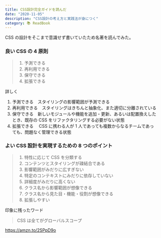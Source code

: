 ```yaml
---
title: CSS設計完全ガイドを読んだ
date: "2020-11-05"
description: "CSS設計の考え方と実践法が身につく"
category: 📚 ReadBook
---
```


CSS の設計をそこまで意識せず書いていたため名著を読んでみた。

### 良い CSS の 4 原則

> 1. 予測できる
> 2. 再利用できる
> 3. 保守できる
> 4. 拡張できる

詳しく

1. 予測できる　スタイリングの影響範囲が予測できる
2. 再利用できる　スタイリングはきちんと抽象化、また適切に分離されている
3. 保守できる　新しいモジュールや機能を追加・更新、あるいは配置換えしたとき、既存の CSS をリファクタリングする必要がない状態
4. 拡張できる　 CSS に携わる人が 1 人であっても複数からなるチームであっても、問題なく管理できる状態

### よい CSS 設計を実現するための 8 つのポイント

> 1. 特性に応じて CSS を分類する
> 2. コンテンツとスタイリングが疎結合である
> 3. 影響範囲がみだりに広すぎない
> 4. 特定のコンテキストにみだりに依存していない
> 5. 詳細度がみだりに高くない
> 6. クラス名から影響範囲が想像できる
> 7. クラス名から見た目・機能・役割が想像できる
> 8. 拡張しやすい

印象に残ったワード

> CSS は全てがグローバルスコープ

https://amzn.to/2SPpD9o
